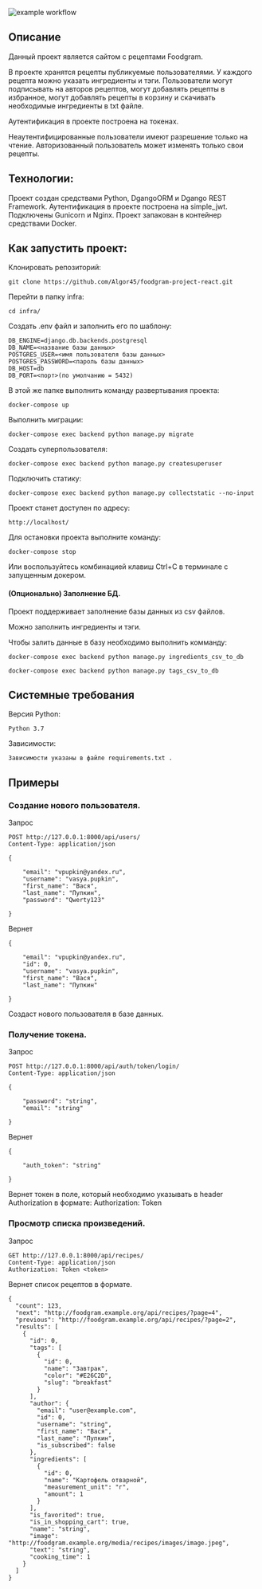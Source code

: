 ![example workflow](https://github.com/Algor45/foodgram-project-react/actions/workflows/foodgram_workflow.yml/badge.svg)


## Описание
Данный проект является сайтом с рецептами Foodgram.

В проекте хранятся рецепты публикуемые пользователями. У каждого рецепта можно указать ингредиенты и тэги.
Пользователи могут подписывать на авторов рецептов, могут добавлять рецепты в избранное, могут добавлять рецепты в корзину и скачивать необходимые ингредиенты в txt файле.

Аутентификация в проекте построена на токенах.

Неаутентифицированные пользователи имеют разрешение только на чтение.
Авторизованный пользователь может изменять только свои рецепты.


## Технологии:
Проект создан средствами Python, DgangoORM и Dgango REST Framework.
Аутентификация в проекте построена на simple_jwt.
Подключены Gunicorn и Nginx.
Проект запакован в контейнер средствами Docker.

## Как запустить проект:

Клонировать репозиторий:

```
git clone https://github.com/Algor45/foodgram-project-react.git
```

Перейти в папку infra:

```
cd infra/
```

Создать .env файл и заполнить его по шаблону:

```
DB_ENGINE=django.db.backends.postgresql
DB_NAME=<название базы данных>
POSTGRES_USER=<имя пользователя базы данных>
POSTGRES_PASSWORD=<пароль базы данных>
DB_HOST=db
DB_PORT=<порт>(по умолчанию = 5432)
```

В этой же папке выполнить команду развертывания проекта:

```
docker-compose up
```

Выполнить миграции:
```
docker-compose exec backend python manage.py migrate
```

Создать суперпользователя:
```
docker-compose exec backend python manage.py createsuperuser
```

Подключить статику:
```
docker-compose exec backend python manage.py collectstatic --no-input
```


Проект станет доступен по адресу:

```
http://localhost/
```

Для остановки проекта выполните команду:

```
docker-compose stop
```
Или воспользуйтесь комбинацией клавиш Ctrl+C в терминале с запущенным докером.


#### (Опционально) Заполнение БД.
Проект поддерживает заполнение базы данных из csv файлов.

Можно заполнить ингредиенты и тэги.

Чтобы залить данные в базу необходимо выполнить комманду:

```
docker-compose exec backend python manage.py ingredients_csv_to_db

docker-compose exec backend python manage.py tags_csv_to_db
```

## Системные требования

Версия Python:

```
Python 3.7
```

Зависимости:

```
Зависимости указаны в файле requirements.txt .
```

## Примеры
### Создание нового пользователя.

Запрос
```
POST http://127.0.0.1:8000/api/users/
Content-Type: application/json

{

    "email": "vpupkin@yandex.ru",
    "username": "vasya.pupkin",
    "first_name": "Вася",
    "last_name": "Пупкин",
    "password": "Qwerty123"

}
```

Вернет
```
{

    "email": "vpupkin@yandex.ru",
    "id": 0,
    "username": "vasya.pupkin",
    "first_name": "Вася",
    "last_name": "Пупкин"

}
```
Создаст нового пользователя в базе данных.

### Получение токена.

Запрос
```
POST http://127.0.0.1:8000/api/auth/token/login/
Content-Type: application/json

{

    "password": "string",
    "email": "string"

}
```

Вернет
```
{

    "auth_token": "string"

}
```

Вернет токен в поле, который необходимо указывать в header Authorization в формате:
Authorization: Token <token>

### Просмотр списка произведений.

Запрос
```
GET http://127.0.0.1:8000/api/recipes/
Content-Type: application/json
Authorization: Token <token>

```

Вернет список рецептов в формате.

```
{
  "count": 123,
  "next": "http://foodgram.example.org/api/recipes/?page=4",
  "previous": "http://foodgram.example.org/api/recipes/?page=2",
  "results": [
    {
      "id": 0,
      "tags": [
        {
          "id": 0,
          "name": "Завтрак",
          "color": "#E26C2D",
          "slug": "breakfast"
        }
      ],
      "author": {
        "email": "user@example.com",
        "id": 0,
        "username": "string",
        "first_name": "Вася",
        "last_name": "Пупкин",
        "is_subscribed": false
      },
      "ingredients": [
        {
          "id": 0,
          "name": "Картофель отварной",
          "measurement_unit": "г",
          "amount": 1
        }
      ],
      "is_favorited": true,
      "is_in_shopping_cart": true,
      "name": "string",
      "image": "http://foodgram.example.org/media/recipes/images/image.jpeg",
      "text": "string",
      "cooking_time": 1
    }
  ]
}
```

